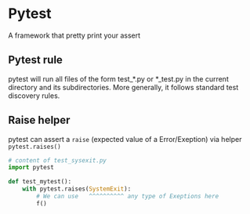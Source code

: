 # Pytest

A framework that pretty print your assert

## Pytest rule

pytest will run all files of the form test_*.py or *_test.py in the current directory and its subdirectories. More generally, it follows standard test discovery rules.

## Raise helper

pytest can assert a `raise` (expected value of a Error/Exeption) via helper `pytest.raises()`

```py
# content of test_sysexit.py
import pytest

def test_mytest():
    with pytest.raises(SystemExit):
        # We can use   ^^^^^^^^^^ any type of Exeptions here
        f()
```
